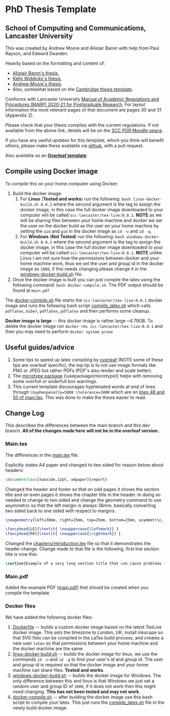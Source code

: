# PhD Thesis Template
## School of Computing and Communications, Lancaster University

This was created by Andrew Moore and Alistair Baron with help from Paul Rayson, and Edward Dearden.

Heavily based on the formatting and content of:
- [Alistair Baron's thesis](https://eprints.lancs.ac.uk/id/eprint/84887/1/2011Baronphd.pdf),
- [Kelly Widdicks's thesis](https://eprints.lancs.ac.uk/id/eprint/143606/1/2019widdicksphd.pdf),
- [Andrew Moore's thesis](https://scholar.google.co.uk/citations?user=mJRN_SIAAAAJ&hl=en).
- Also, somewhat based on the [Cambridge thesis template](https://github.com/kks32/phd-thesis-template).

Conforms with Lancaster University [Manual of Academic Regulations and Procedures (MARP) 2020-21 for Postgraduate Research](https://www.lancaster.ac.uk/media/lancaster-university/content-assets/documents/student-based-services/asq/marp/PGR-Regs.pdf). For layout information the most relevant pages of that document are pages 30 and 31 (Appendix 2).

Please check that your thesis complies with the current regulations. If not available from the above link, details will be on the [SCC PGR Moodle space](https://modules.lancaster.ac.uk/course/view.php?id=22985).

If you have any useful updates for this template, which you think will benefit others, please make these available via [github](https://github.com/InfoLab21/scc-thesis-template), with a pull request.

Also available as an **[Overleaf template](https://www.overleaf.com/latex/templates/scc-lancaster-university-phd-thesis-template/phxsxxvnztjt)**

## Compile using Docker image

To compile this on your home computer using Docker:

1. Build the docker image:
    1. For **Linux** (**Tested and works**) run the following: `bash linux-docker-build.sh 0.0.1` where the second argument is the tag to assign the docker image, in this case the full docker image downloaded to your computer will be called `scc-lancaster/tex-live:0.0.1`. **NOTE** as we will be sharing files between your home machine and docker we set the user on the docker build as the user on your home machine by setting the `uid` and `gid` in the docker image as `id -u` and `id -g`.
    2. For **Windows** (**Not Tested**) run the following: `bash windows-docker-build.sh 0.0.1` where the second argument is the tag to assign the docker image, in this case the full docker image downloaded to your computer will be called `scc-lancaster/tex-live:0.0.1`. **NOTE** unlike Linux I am not sure how the permissions between docker and your home machine work, thus we set the user and group id in the docker image as `1000`, if this needs changing please change it in the [windows-docker-build.sh](./windows-docker-build.sh) file.
2. Once the docker image is built you can just compile the latex using the following command: `bash docker-compile.sh`. The PDF output should be found at `main.pdf`

The [docker-compile.sh](./docker-compile.sh) file starts the `scc-lancaster/tex-live:0.0.1` docker image and runs the following bash script [compile_latex.sh](./compile_latex.sh) which calls `pdflatex`, `biber`, `pdflatex`, `pdflatex` and then performs some cleanup.

**Docker image is large** -- this docker image is rather large ~4.79GB. To delete the docker image run `docker rmi scc-lancaster/tex-live:0.0.1` and then you may need to perform `docker system prune`

## Useful guides/advice
1. Some tips to speed up latex compiling by [overleaf](https://www.overleaf.com/learn/how-to/Why_do_I_keep_getting_the_compile_timeout_error_message%3F) (NOTE some of these tips are overleaf specific), the top tip is to not use image formats like PNG or JPEG but rather PDFs (PDF's also render and scale better).
2. The [microtype package](https://ctan.org/pkg/microtype?lang=en) (\usepackage{microtype}) helps with removing some overfull or underfull box warnings.
3. This current template discourages hyphenated words at end of lines through `\hyphenpenalty=5000 \tolerance=1000` which are on [lines 48 and 50 of main.tex](https://github.com/InfoLab21/scc-thesis-template/blob/master/main.tex#L48-L50). This was done to make the thesis easier to read.

## Change Log

This describes the differences between the main branch and this dev branch. **All of the changes made here will not be in the overleaf version.**

### Main.tex

The differences in the [main.tex](./main.tex) file.

Explicitly states A4 paper and changed to two sided for reason below about headers:

``` latex
\documentclass[twoside,12pt, a4paper]{report}
```

Changed the header and footer so that on odd pages it shows the section title and on even pages it shows the chapter title in the header. In doing so needed to change to two sided and change the geometry command to use asymmetric so that the left margin is always 38mm, basically converting two sided back to one sided with respect to margins.  

``` latex
\newgeometry{left=38mm, right=25mm, top=25mm, bottom=25mm, asymmetric, includeheadfoot}

\fancyhead[LE]{\textit{ \nouppercase{\leftmark}} }
\fancyhead[RO]{\textit{ \nouppercase{\rightmark}} }
```

Changed the [chapters/introduction.tex](./chapters/introduction.tex) file so that it demonstrates the header change. Change made to that file is the following, first line section title is now this:
``` latex
\section{Example of a very long section title that can cause problems for the header if the header does not wrap section titles}
``` 

### Main.pdf

Added the example PDF ([main.pdf](./main.pdf)) that should be created when you compile the template.

### Docker files

We have added the following docker files:

1. [Dockerfile](./Dockerfile) -- builds a custom docker image based on the latest TexLive docker image. This sets the timezone to London, UK, install inkscape so that SVG files can be compiled in the LaTex build process, and creates a new user `latex` so that permissions between your home machine and the docker machine are the same.
2. [linux-docker-build.sh](./linux-docker-build.sh) -- builds the docker image for linux, we use the commands `id -u` and `id -g` to find your user's id and group id. The user and group id is required so that the docker image and your home machine can share files. **Tested and works**.
3. [windows-docker-build.sh](./windows-docker-build.sh) -- builds the docker image for Windows. The only difference between this and linux is that Windows we just set a random user and group ID of `1000`, if it does not work then this might need changing. **This has not been tested and may not work**.
4. [docker-compile.sh](./docker-compile.sh) -- after building the docker image use this bash script to compile your latex. This just runs the [compile_latex.sh](./compile_latex.sh) file in the newly build docker image.
